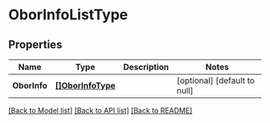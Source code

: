 # OborInfoListType

## Properties
Name | Type | Description | Notes
------------ | ------------- | ------------- | -------------
**OborInfo** | [**[]OborInfoType**](oborInfoType.md) |  | [optional] [default to null]

[[Back to Model list]](../README.md#documentation-for-models) [[Back to API list]](../README.md#documentation-for-api-endpoints) [[Back to README]](../README.md)


